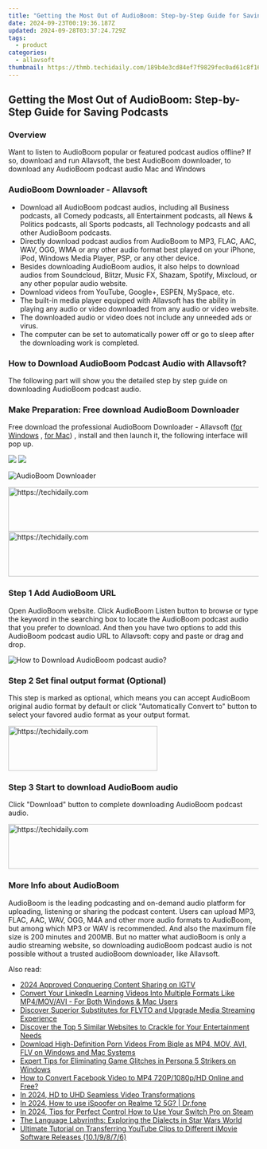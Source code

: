 ```yaml
---
title: "Getting the Most Out of AudioBoom: Step-by-Step Guide for Saving Podcasts"
date: 2024-09-23T00:19:36.187Z
updated: 2024-09-28T03:37:24.729Z
tags:
  - product
categories:
  - allavsoft
thumbnail: https://thmb.techidaily.com/189b4e3cd84ef7f9829fec0ad61c8f163a696d8c84a7394663cf2c5a8a40dbef.jpg
---
```


## Getting the Most Out of AudioBoom: Step-by-Step Guide for Saving Podcasts

### Overview

Want to listen to AudioBoom popular or featured podcast audios offline? If so, download and run Allavsoft, the best AudioBoom downloader, to download any AudioBoom podcast audio Mac and Windows

### AudioBoom Downloader - Allavsoft

* Download all AudioBoom podcast audios, including all Business podcasts, all Comedy podcasts, all Entertainment podcasts, all News & Politics podcasts, all Sports podcasts, all Technology podcasts and all other AudioBoom podcasts.
* Directly download podcast audios from AudioBoom to MP3, FLAC, AAC, WAV, OGG, WMA or any other audio format best played on your iPhone, iPod, Windows Media Player, PSP, or any other device.
* Besides downloading AudioBoom audios, it also helps to download audios from Soundcloud, Blitzr, Music FX, Shazam, Spotify, Mixcloud, or any other popular audio website.
* Download videos from YouTube, Google+, ESPEN, MySpace, etc.
* The built-in media player equipped with Allavsoft has the ability in playing any audio or video downloaded from any audio or video website.
* The downloaded audio or video does not include any unneeded ads or virus.
* The computer can be set to automatically power off or go to sleep after the downloading work is completed.

### How to Download AudioBoom Podcast Audio with Allavsoft?

The following part will show you the detailed step by step guide on downloading AudioBoom podcast audio.

### Make Preparation: Free download AudioBoom Downloader

Free download the professional AudioBoom Downloader - Allavsoft ([for Windows](https://tools.techidaily.com/allavsoft/products/) , [for Mac](https://tools.techidaily.com/allavsoft/products/)) , install and then launch it, the following interface will pop up.

[![](https://www.allavsoft.com/how-to/../images/how-to/free-download-win.jpg)](https://tools.techidaily.com/allavsoft/products/) [![](https://www.allavsoft.com/how-to/../images/how-to/free-download-mac.jpg)](https://tools.techidaily.com/allavsoft/products/)

![AudioBoom Downloader](https://www.allavsoft.com/how-to/../images/allavsoft/screen-shot-600.jpg)

<!-- affiliate ads begin -->
<a href="https://appsumo.8odi.net/c/5597632/2100534/7443" target="_top" id="2100534">
  <img src="//a.impactradius-go.com/display-ad/7443-2100534" border="0" alt="https://techidaily.com" width="728" height="90"/>
</a>
<img height="0" width="0" src="https://appsumo.8odi.net/i/5597632/2100534/7443" style="position:absolute;visibility:hidden;" border="0" />
<!-- affiliate ads end -->

<!-- affiliate ads begin -->
<a href="https://ephamedtechinc.pxf.io/c/5597632/2136612/26400" target="_top" id="2136612">
  <img src="//a.impactradius-go.com/display-ad/26400-2136612" border="0" alt="https://techidaily.com" width="728" height="90"/>
</a>
<img height="0" width="0" src="https://ephamedtechinc.pxf.io/i/5597632/2136612/26400" style="position:absolute;visibility:hidden;" border="0" />
<!-- affiliate ads end -->

### Step 1 Add AudioBoom URL

Open AudioBoom website. Click AudioBoom Listen button to browse or type the keyword in the searching box to locate the AudioBoom podcast audio that you prefer to download. And then you have two options to add this AudioBoom podcast audio URL to Allavsoft: copy and paste or drag and drop.

![How to Download AudioBoom podcast audio?](https://www.allavsoft.com/how-to/../images/how-to/download-rtmp-video/download-rtmp-video.jpg)

### Step 2 Set final output format (Optional)

This step is marked as optional, which means you can accept AudioBoom original audio format by default or click "Automatically Convert to" button to select your favored audio format as your output format.

<!-- affiliate ads begin -->
<a href="https://aligracehair.sjv.io/c/5597632/1959773/19272" target="_top" id="1959773">
  <img src="//a.impactradius-go.com/display-ad/19272-1959773" border="0" alt="https://techidaily.com" width="300" height="90"/>
</a>
<img height="0" width="0" src="https://aligracehair.sjv.io/i/5597632/1959773/19272" style="position:absolute;visibility:hidden;" border="0" />
<!-- affiliate ads end -->

### Step 3 Start to download AudioBoom audio

Click "Download" button to complete downloading AudioBoom podcast audio.

<!-- affiliate ads begin -->
<a href="https://appsumo.8odi.net/c/5597632/2037318/7443" target="_top" id="2037318">
  <img src="//a.impactradius-go.com/display-ad/7443-2037318" border="0" alt="https://techidaily.com" width="728" height="90"/>
</a>
<img height="0" width="0" src="https://appsumo.8odi.net/i/5597632/2037318/7443" style="position:absolute;visibility:hidden;" border="0" />
<!-- affiliate ads end -->

### More Info about AudioBoom

AudioBoom is the leading podcasting and on-demand audio platform for uploading, listening or sharing the podcast content. Users can upload MP3, FLAC, AAC, WAV, OGG, M4A and other more audio formats to AudioBoom, but among which MP3 or WAV is recommended. And also the maximum file size is 200 minutes and 200MB. But no matter what audioBoom is only a audio streaming website, so downloading audioBoom podcast audio is not possible without a trusted audioBoom downloader, like Allavsoft.

<ins class="adsbygoogle"
     style="display:block"
     data-ad-format="autorelaxed"
     data-ad-client="ca-pub-7571918770474297"
     data-ad-slot="1223367746"></ins>

<ins class="adsbygoogle"
     style="display:block"
     data-ad-client="ca-pub-7571918770474297"
     data-ad-slot="8358498916"
     data-ad-format="auto"
     data-full-width-responsive="true"></ins>

<span class="atpl-alsoreadstyle">Also read:</span>
<div><ul>
<li><a href="https://instagram-videos.techidaily.com/2024-approved-conquering-content-sharing-on-igtv/"><u>2024 Approved Conquering Content Sharing on IGTV</u></a></li>
<li><a href="https://discover-bytes.techidaily.com/convert-your-linkedin-learning-videos-into-multiple-formats-like-mp4movavi-for-both-windows-and-mac-users/"><u>Convert Your LinkedIn Learning Videos Into Multiple Formats Like MP4/MOV/AVI - For Both Windows & Mac Users</u></a></li>
<li><a href="https://discover-bytes.techidaily.com/discover-superior-substitutes-for-flvto-and-upgrade-media-streaming-experience/"><u>Discover Superior Substitutes for FLVTO and Upgrade Media Streaming Experience</u></a></li>
<li><a href="https://discover-bytes.techidaily.com/discover-the-top-5-similar-websites-to-crackle-for-your-entertainment-needs/"><u>Discover the Top 5 Similar Websites to Crackle for Your Entertainment Needs</u></a></li>
<li><a href="https://discover-bytes.techidaily.com/download-high-definition-porn-videos-from-biqle-as-mp4-mov-avi-flv-on-windows-and-mac-systems/"><u>Download High-Definition Porn Videos From Biqle as MP4, MOV, AVI, FLV on Windows and Mac Systems</u></a></li>
<li><a href="https://program-issues.techidaily.com/expert-tips-for-eliminating-game-glitches-in-persona-5-strikers-on-windows/"><u>Expert Tips for Eliminating Game Glitches in Persona 5 Strikers on Windows</u></a></li>
<li><a href="https://facebook-video-files.techidaily.com/how-to-convert-facebook-video-to-mp4-720p1080phd-online-and-free/"><u>How to Convert Facebook Video to MP4 720P/1080p/HD Online and Free?</u></a></li>
<li><a href="https://some-knowledge.techidaily.com/in-2024-hd-to-uhd-seamless-video-transformations/"><u>In 2024, HD to UHD Seamless Video Transformations</u></a></li>
<li><a href="https://pokemon-go-android.techidaily.com/in-2024-how-to-use-ispoofer-on-realme-12-5g-drfone-by-drfone-virtual-android/"><u>In 2024, How to use iSpoofer on Realme 12 5G? | Dr.fone</u></a></li>
<li><a href="https://digital-screen-recording.techidaily.com/in-2024-tips-for-perfect-control-how-to-use-your-switch-pro-on-steam/"><u>In 2024, Tips for Perfect Control How to Use Your Switch Pro on Steam</u></a></li>
<li><a href="https://mondly-stories.techidaily.com/the-language-labyrinths-exploring-the-dialects-in-star-wars-world/"><u>The Language Labyrinths: Exploring the Dialects in Star Wars World</u></a></li>
<li><a href="https://discover-bytes.techidaily.com/ultimate-tutorial-on-transferring-youtube-clips-to-different-imovie-software-releases-1019876/"><u>Ultimate Tutorial on Transferring YouTube Clips to Different iMovie Software Releases (10.1/9/8/7/6)</u></a></li>
</ul></div>

